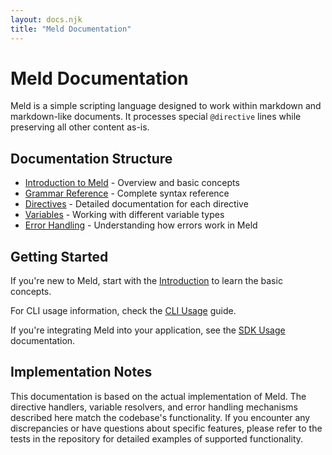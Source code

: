 ```yaml
---
layout: docs.njk
title: "Meld Documentation"
---
```


# Meld Documentation

Meld is a simple scripting language designed to work within markdown and markdown-like documents. It processes special `@directive` lines while preserving all other content as-is.

## Documentation Structure

- [Introduction to Meld](./introduction.md) - Overview and basic concepts
- [Grammar Reference](./grammar-reference.md) - Complete syntax reference
- [Directives](./directives/README.md) - Detailed documentation for each directive
- [Variables](./variables.md) - Working with different variable types
- [Error Handling](./error-handling.md) - Understanding how errors work in Meld

## Getting Started

If you're new to Meld, start with the [Introduction](./introduction.md) to learn the basic concepts.

For CLI usage information, check the [CLI Usage](./cli-usage.md) guide.

If you're integrating Meld into your application, see the [SDK Usage](./sdk-usage.md) documentation.

## Implementation Notes

This documentation is based on the actual implementation of Meld. The directive handlers, variable resolvers, and error handling mechanisms described here match the codebase's functionality. If you encounter any discrepancies or have questions about specific features, please refer to the tests in the repository for detailed examples of supported functionality.